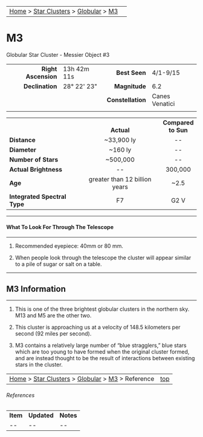 <script src="/js/whatsup.js"></script>
<script type="text/javascript">
	var objectName ="M3"
	var objectDesc ="Globular Star Cluster"
	var objectImage="other"
</script>

|    |    |
|:---|---:|
|[Home](/notes/#object-notes) > [Star Clusters](/notes/#star-clusters) > [Globular](../!globular-cluster-info) > [M3](#m3)| <div id=whatsup></div> |

# M3
Globular Star Cluster - Messier Object #3


|   |   |   |   |
|--:|:--|--:|:--|
|**Right Ascension**|13h 42m 11s|**Best Seen**|4/1-9/15|
|**Declination**|28&deg; 22' 23"	|**Magnitude**|6.2|
|   |   |**Constellation**|Canes Venatici|
|   |   |   |   |

|   |   |   |
|---|:---:|:---:|
|   | <br/>**Actual**| **Compared<br/>to Sun** |
|**Distance** | ~33,900 ly | -- |
|**Diameter** | ~160 ly | -- |
|**Number of Stars**| ~500,000 | -- |
|**Actual Brightness**| -- | 300,000 |
|**Age** | greater than 12 billion years | ~2.5  |
|**Integrated Spectral Type** | F7 | G2 V |

---
#### What To Look For Through The Telescope
---

1.	Recommended eyepiece: 40mm or 80 mm.

2.	When people look through the telescope the cluster will appear similar to a pile of sugar or salt on a table.

---
## M3 Information
---

1.	This is one of the three brightest globular clusters in the northern sky.  M13 and M5 are the other two.
   
2.	This cluster is approaching us at a velocity of 148.5 kilometers per second (92 miles per second).

3.	M3 contains a relatively large number of “blue stragglers,” blue stars which are too young to have formed when the original cluster formed, and are instead thought to be the result of interactions between existing stars in the cluster.

|    |    |
|:---|---:|
|[Home](/notes/#object-notes) > [Star Clusters](/notes/#star-clusters) > [Globular](../!globular-cluster-info) > [M3](#m3) > Reference|[top](#m3)|

###### References

|   |   |   |
|---|---|---|
|**Item**|**Updated**|**Notes**|
| -- | -- | -- |
